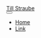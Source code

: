<nav class="navbar navbar-expand-lg navbar-light bg-light">
  <div class="container-sm d-flex flex-row justify-content-between">
    <div>
      <a class="navbar-brand" href="#">Till Straube</a>
    </div>
    <div>
      <button class="navbar-toggler" type="button" data-toggle="collapse" data-target="#navbarSupportedContent" aria-controls="navbarSupportedContent" aria-expanded="false" aria-label="Toggle navigation">
        <span class="navbar-toggler-icon"></span>
      </button>
      <div class="collapse navbar-collapse" id="navbarSupportedContent">
        <ul class="navbar-nav mr-auto mb-2 mb-lg-0">
          <li class="nav-item">
            <a class="nav-link active" aria-current="page" href="#">Home</a>
          </li>
          <li class="nav-item">
            <a class="nav-link" href="#">Link</a>
          </li>
        </ul>
      </div>
    </div>
  </div>
</nav>
